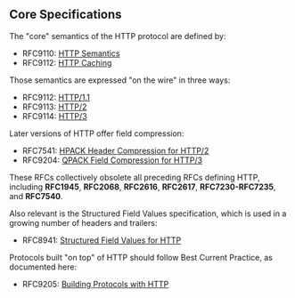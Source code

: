 
## Core Specifications

The "core" semantics of the HTTP protocol are defined by:

 * RFC9110: [HTTP Semantics](/specs/rfc9110.html)
 * RFC9112: [HTTP Caching](/specs/rfc9112.html)

Those semantics are expressed "on the wire" in three ways:

 * RFC9112: [HTTP/1.1](/specs/rfc9112.html)
 * RFC9113: [HTTP/2](/specs/rfc9113.html)
 * RFC9114: [HTTP/3](/specs/rfc9114.html)

Later versions of HTTP offer field compression:

 * RFC7541: [HPACK Header Compression for HTTP/2](/specs/rfc7541.html)
 * RFC9204: [QPACK Field Compression for HTTP/3](/specs/rfc9204.html)
 
These RFCs collectively obsolete all preceding RFCs defining HTTP, including **RFC1945**, **RFC2068**, **RFC2616**, **RFC2617**, **RFC7230-RFC7235**, and **RFC7540**.

Also relevant is the Structured Field Values specification, which is used in a growing number of headers and trailers:

 * RFC8941: [Structured Field Values for HTTP](/specs/rfc8941.html)
 
Protocols built "on top" of HTTP should follow Best Current Practice, as documented here:

 * RFC9205: [Building Protocols with HTTP](/specs/rfc9205.html)